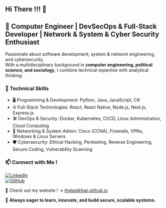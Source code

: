 ## Hi There !!! 👋

<!--
**TheLastKhan/TheLastKhan** is a ✨ _special_ ✨ repository because its `README.md` (this file) appears on your GitHub profile.

Here are some ideas to get you started:

- 🔭 I’m currently working on ...
- 🌱 I’m currently learning ...
- 👯 I’m looking to collaborate on ...
- 🤔 I’m looking for help with ...
- 💬 Ask me about ...
- 📫 How to reach me: ...
- 😄 Pronouns: ...
- ⚡ Fun fact: ...
-->

## 🚀 Computer Engineer | DevSecOps & Full-Stack Developer | Network & System & Cyber Security Enthusiast  

Passionate about software development, system & network engineering, and cybersecurity.  
With a multidisciplinary background in **computer engineering, political science, and sociology**, I combine technical expertise with analytical thinking.  

### 🔧 Technical Skills  

- 🖥 Programming & Development: Python, Java, JavaScript, C#
- 🌐 Full-Stack Technologies: React, React Native, Node.js, Next.js, Express.js
- 🛠 DevOps & Security: Docker, Kubernetes, CI/CD, Linux Administration, Cloud Computing
- 📡 Networking & System Admin: Cisco (CCNA), Firewalls, VPNs, Windows & Linux Servers
- 🛡️ Cybersecurity: Ethical Hacking, Pentesting, Reverse Engineering, Secure Coding, Vulnerability Scanning

### 📫 Connect with Me !
[![LinkedIn](https://custom-icon-badges.demolab.com/badge/LinkedIn-0A66C2?logo=linkedin-white&logoColor=fff)](https://www.linkedin.com/in/hakan-sinal-89b822151)  
[![GitHub](https://img.shields.io/badge/GitHub-%23121011.svg?logo=github&logoColor=white)](https://github.com/TheLastKhan)  

🐣 Check out my website ! -> [thelastkhan.github.io](https://thelastkhan.github.io)

🔹 **Always eager to learn, innovate, and build secure, scalable systems.**  


